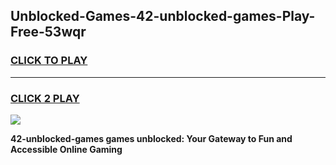 
## Unblocked-Games-42-unblocked-games-Play-Free-53wqr
<h3>
<a href="https://premium76.site?title=42-unblocked-games&ref=18A1">CLICK TO PLAY</a></h3>
<hr>

<h3>
<a href="https://premium76.site?title=42-unblocked-games&ref=18A1">CLICK 2 PLAY</a>
  
</h3>

<a href="https://premium76.site?title=42-unblocked-games&ref=18A1"><img src="https://clearcache.store/games.png"></a>


**42-unblocked-games games unblocked: Your Gateway to Fun and Accessible Online Gaming**
